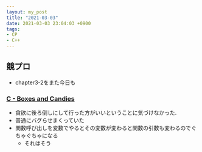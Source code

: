 ```yaml
---
layout: my_post
title: "2021-03-03"
date: 2021-03-03 23:04:03 +0900
tags:
- CP
- C++ 
---
```

## 競プロ
- chapter3-2をまた今日も

### [C - Boxes and Candies](https://atcoder.jp/contests/arc064/tasks/arc064_a)
- 貪欲に後ろ倒しにして行った方がいいということに気づけなかった.
- 普通にバグらせまくっていた
- 関数呼び出しを変数でやるとその変数が変わると関数の引数も変わるのでぐちゃぐちゃになる
  - それはそう
